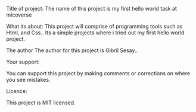 Title of project:
The name of this project is my first hello world task at micoverse

What its about:
This project will comprise of programming tools such as Html, and Css.. 
Its a simple projects where i tried out my first hello world project.

The author
The author for this project is Gibril Sesay..

Your support:

You can support this project by making comments or corrections on where you see mistakes.

Licence:

This project is MIT licensed.

